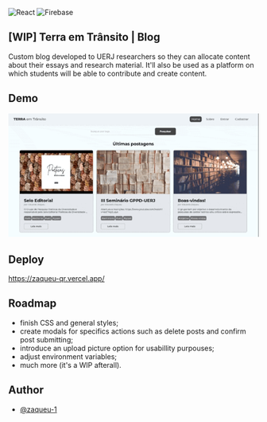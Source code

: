 ![React](https://img.shields.io/badge/react-%2320232a.svg?style=for-the-badge&logo=react&logoColor=%2361DAFB)
![Firebase](https://img.shields.io/badge/Firebase-039BE5?style=for-the-badge&logo=Firebase&logoColor=white)

## [WIP] Terra em Trânsito | Blog

Custom blog developed to UERJ researchers so they can allocate content about their essays and research material. It'll also be used as a platform on which students will be able to contribute and create content.
## Demo

![demo](https://github.com/zaqueu-1/terra-em-transito-blog/blob/main/chrome-capture-2022-11-18.gif)

## Deploy
https://zaqueu-qr.vercel.app/
## Roadmap

- finish CSS and general styles;
- create modals for specifics actions such as delete posts and confirm post submitting;
- introduce an upload picture option for usabillity purpouses;
- adjust environment variables;
- much more (it's a WIP afterall).


## Author

- [@zaqueu-1](https://www.github.com/zaqueu-1)

